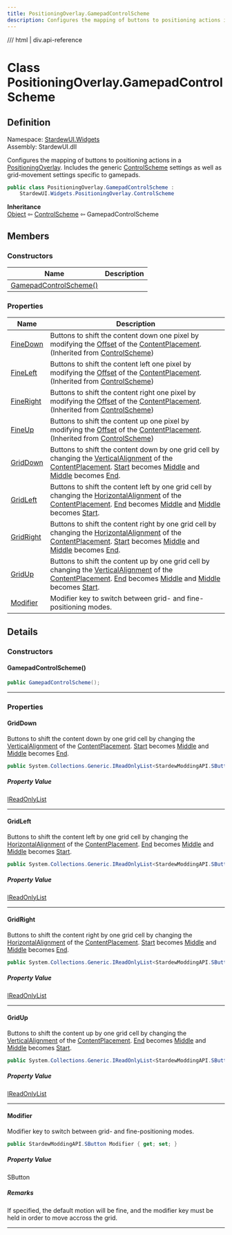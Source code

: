 ```yaml
---
title: PositioningOverlay.GamepadControlScheme
description: Configures the mapping of buttons to positioning actions in a PositioningOverlay. Includes the generic PositioningOverlay.ControlScheme settings as well as grid-movement settings specific to gamepads.
---
```


<link rel="stylesheet" href="/StardewUI/stylesheets/reference.css" />

/// html | div.api-reference

# Class PositioningOverlay.GamepadControlScheme

## Definition

<div class="api-definition" markdown>

Namespace: [StardewUI.Widgets](index.md)  
Assembly: StardewUI.dll  

</div>

Configures the mapping of buttons to positioning actions in a [PositioningOverlay](positioningoverlay.md). Includes the generic [ControlScheme](positioningoverlay.controlscheme.md) settings as well as grid-movement settings specific to gamepads.

```cs
public class PositioningOverlay.GamepadControlScheme : 
    StardewUI.Widgets.PositioningOverlay.ControlScheme
```

**Inheritance**  
[Object](https://learn.microsoft.com/en-us/dotnet/api/system.object) ⇦ [ControlScheme](positioningoverlay.controlscheme.md) ⇦ GamepadControlScheme

## Members

### Constructors

 | Name | Description |
| --- | --- |
| [GamepadControlScheme()](#gamepadcontrolscheme) |  | 

### Properties

 | Name | Description |
| --- | --- |
| [FineDown](positioningoverlay.controlscheme.md#finedown) | Buttons to shift the content down one pixel by modifying the [Offset](../layout/ninegridplacement.md#offset) of the [ContentPlacement](positioningoverlay.md#contentplacement).<br><span class="muted" markdown>(Inherited from [ControlScheme](positioningoverlay.controlscheme.md))</span> | 
| [FineLeft](positioningoverlay.controlscheme.md#fineleft) | Buttons to shift the content left one pixel by modifying the [Offset](../layout/ninegridplacement.md#offset) of the [ContentPlacement](positioningoverlay.md#contentplacement).<br><span class="muted" markdown>(Inherited from [ControlScheme](positioningoverlay.controlscheme.md))</span> | 
| [FineRight](positioningoverlay.controlscheme.md#fineright) | Buttons to shift the content right one pixel by modifying the [Offset](../layout/ninegridplacement.md#offset) of the [ContentPlacement](positioningoverlay.md#contentplacement).<br><span class="muted" markdown>(Inherited from [ControlScheme](positioningoverlay.controlscheme.md))</span> | 
| [FineUp](positioningoverlay.controlscheme.md#fineup) | Buttons to shift the content up one pixel by modifying the [Offset](../layout/ninegridplacement.md#offset) of the [ContentPlacement](positioningoverlay.md#contentplacement).<br><span class="muted" markdown>(Inherited from [ControlScheme](positioningoverlay.controlscheme.md))</span> | 
| [GridDown](#griddown) | Buttons to shift the content down by one grid cell by changing the [VerticalAlignment](../layout/ninegridplacement.md#verticalalignment) of the [ContentPlacement](positioningoverlay.md#contentplacement). [Start](../layout/alignment.md#start) becomes [Middle](../layout/alignment.md#middle) and [Middle](../layout/alignment.md#middle) becomes [End](../layout/alignment.md#end). | 
| [GridLeft](#gridleft) | Buttons to shift the content left by one grid cell by changing the [HorizontalAlignment](../layout/ninegridplacement.md#horizontalalignment) of the [ContentPlacement](positioningoverlay.md#contentplacement). [End](../layout/alignment.md#end) becomes [Middle](../layout/alignment.md#middle) and [Middle](../layout/alignment.md#middle) becomes [Start](../layout/alignment.md#start). | 
| [GridRight](#gridright) | Buttons to shift the content right by one grid cell by changing the [HorizontalAlignment](../layout/ninegridplacement.md#horizontalalignment) of the [ContentPlacement](positioningoverlay.md#contentplacement). [Start](../layout/alignment.md#start) becomes [Middle](../layout/alignment.md#middle) and [Middle](../layout/alignment.md#middle) becomes [End](../layout/alignment.md#end). | 
| [GridUp](#gridup) | Buttons to shift the content up by one grid cell by changing the [VerticalAlignment](../layout/ninegridplacement.md#verticalalignment) of the [ContentPlacement](positioningoverlay.md#contentplacement). [End](../layout/alignment.md#end) becomes [Middle](../layout/alignment.md#middle) and [Middle](../layout/alignment.md#middle) becomes [Start](../layout/alignment.md#start). | 
| [Modifier](#modifier) | Modifier key to switch between grid- and fine-positioning modes. | 

## Details

### Constructors

#### GamepadControlScheme()



```cs
public GamepadControlScheme();
```

-----

### Properties

#### GridDown

Buttons to shift the content down by one grid cell by changing the [VerticalAlignment](../layout/ninegridplacement.md#verticalalignment) of the [ContentPlacement](positioningoverlay.md#contentplacement). [Start](../layout/alignment.md#start) becomes [Middle](../layout/alignment.md#middle) and [Middle](../layout/alignment.md#middle) becomes [End](../layout/alignment.md#end).

```cs
public System.Collections.Generic.IReadOnlyList<StardewModdingAPI.SButton> GridDown { get; set; }
```

##### Property Value

[IReadOnlyList](https://learn.microsoft.com/en-us/dotnet/api/system.collections.generic.ireadonlylist-1)<SButton>

-----

#### GridLeft

Buttons to shift the content left by one grid cell by changing the [HorizontalAlignment](../layout/ninegridplacement.md#horizontalalignment) of the [ContentPlacement](positioningoverlay.md#contentplacement). [End](../layout/alignment.md#end) becomes [Middle](../layout/alignment.md#middle) and [Middle](../layout/alignment.md#middle) becomes [Start](../layout/alignment.md#start).

```cs
public System.Collections.Generic.IReadOnlyList<StardewModdingAPI.SButton> GridLeft { get; set; }
```

##### Property Value

[IReadOnlyList](https://learn.microsoft.com/en-us/dotnet/api/system.collections.generic.ireadonlylist-1)<SButton>

-----

#### GridRight

Buttons to shift the content right by one grid cell by changing the [HorizontalAlignment](../layout/ninegridplacement.md#horizontalalignment) of the [ContentPlacement](positioningoverlay.md#contentplacement). [Start](../layout/alignment.md#start) becomes [Middle](../layout/alignment.md#middle) and [Middle](../layout/alignment.md#middle) becomes [End](../layout/alignment.md#end).

```cs
public System.Collections.Generic.IReadOnlyList<StardewModdingAPI.SButton> GridRight { get; set; }
```

##### Property Value

[IReadOnlyList](https://learn.microsoft.com/en-us/dotnet/api/system.collections.generic.ireadonlylist-1)<SButton>

-----

#### GridUp

Buttons to shift the content up by one grid cell by changing the [VerticalAlignment](../layout/ninegridplacement.md#verticalalignment) of the [ContentPlacement](positioningoverlay.md#contentplacement). [End](../layout/alignment.md#end) becomes [Middle](../layout/alignment.md#middle) and [Middle](../layout/alignment.md#middle) becomes [Start](../layout/alignment.md#start).

```cs
public System.Collections.Generic.IReadOnlyList<StardewModdingAPI.SButton> GridUp { get; set; }
```

##### Property Value

[IReadOnlyList](https://learn.microsoft.com/en-us/dotnet/api/system.collections.generic.ireadonlylist-1)<SButton>

-----

#### Modifier

Modifier key to switch between grid- and fine-positioning modes.

```cs
public StardewModdingAPI.SButton Modifier { get; set; }
```

##### Property Value

SButton

##### Remarks

If specified, the default motion will be fine, and the modifier key must be held in order to move accross the grid.

-----


